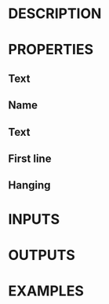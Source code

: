 # DESCRIPTION

# PROPERTIES

## Text

## Name

## Text

## First line

## Hanging

# INPUTS

# OUTPUTS

# EXAMPLES
